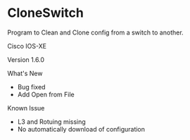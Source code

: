 # CloneSwitch
Program to Clean and Clone config from a switch to another.

Cisco IOS-XE


Version 1.6.0

What's New
- Bug fixed
- Add Open from File

Known Issue
- L3 and Rotuing missing
- No automatically download of configuration
